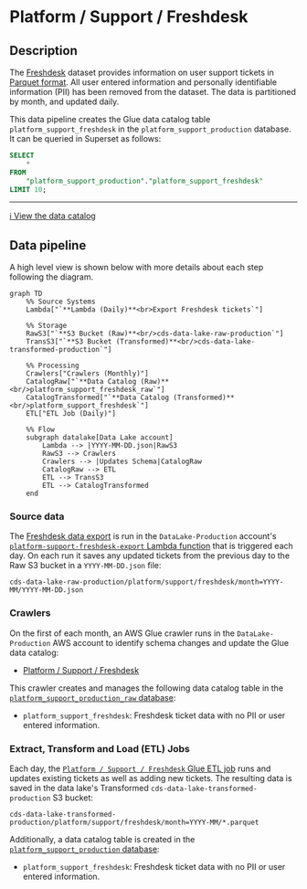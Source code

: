 # Platform / Support / Freshdesk
## Description
The [Freshdesk](https://www.freshworks.com/freshdesk/) dataset provides information on user support tickets in [Parquet format](https://parquet.apache.org/). All user entered information and personally identifiable information (PII) has been removed from the dataset. The data is partitioned by month, and updated daily.

This data pipeline creates the Glue data catalog table `platform_support_freshdesk` in the `platform_support_production` database.  It can be queried in Superset as follows:

```sql
SELECT 
    * 
FROM 
    "platform_support_production"."platform_support_freshdesk" 
LIMIT 10;
```

---

[:information_source:  View the data catalog](../../../catalog/platform/support/freshdesk.md)

## Data pipeline
A high level view is shown below with more details about each step following the diagram.

```mermaid
graph TD
    %% Source Systems
    Lambda["`**Lambda (Daily)**<br>Export Freshdesk tickets`"]
    
    %% Storage
    RawS3["`**S3 Bucket (Raw)**<br/>cds-data-lake-raw-production`"]
    TransS3["`**S3 Bucket (Transformed)**<br/>cds-data-lake-transformed-production`"]
    
    %% Processing
    Crawlers["Crawlers (Monthly)"]
    CatalogRaw["`**Data Catalog (Raw)**<br/>platform_support_freshdesk_raw`"]
    CatalogTransformed["`**Data Catalog (Transformed)**<br/>platform_support_freshdesk`"]
    ETL["ETL Job (Daily)"]

    %% Flow
    subgraph datalake[Data Lake account]
        Lambda --> |YYYY-MM-DD.json|RawS3
        RawS3 --> Crawlers
        Crawlers --> |Updates Schema|CatalogRaw
        CatalogRaw --> ETL
        ETL --> TransS3
        ETL --> CatalogTransformed
    end
```

### Source data
The [Freshdesk data export](https://github.com/cds-snc/data-lake/tree/6d3aea78d5d5a47d318ca66d37f0d4af6972fca4/export/platform/support/freshdesk) is run in the `DataLake-Production` account's [ `platform-support-freshdesk-export` Lambda function](https://github.com/cds-snc/data-lake/tree/6d3aea78d5d5a47d318ca66d37f0d4af6972fca4/terragrunt/aws/export/platform/support/freshdesk) that is triggered each day.  On each run it saves any updated tickets from the previous day to the Raw S3 bucket in a `YYYY-MM-DD.json` file:

```
cds-data-lake-raw-production/platform/support/freshdesk/month=YYYY-MM/YYYY-MM-DD.json
```

### Crawlers
On the first of each month, an AWS Glue crawler runs in the `DataLake-Production` AWS account to identify schema changes and update the Glue data catalog:

- [Platform / Support / Freshdesk](https://github.com/cds-snc/data-lake/blob/6d3aea78d5d5a47d318ca66d37f0d4af6972fca4/terragrunt/aws/glue/crawlers.tf#L49-L79)

This crawler creates and manages the following data catalog table in the [`platform_support_production_raw` database](https://github.com/cds-snc/data-lake/blob/6d3aea78d5d5a47d318ca66d37f0d4af6972fca4/terragrunt/aws/glue/databases.tf#L11-L14):

- `platform_support_freshdesk`: Freshdesk ticket data with no PII or user entered information.

### Extract, Transform and Load (ETL) Jobs

Each day, the [`Platform / Support / Freshdesk` Glue ETL job](https://github.com/cds-snc/data-lake/blob/6d3aea78d5d5a47d318ca66d37f0d4af6972fca4/terragrunt/aws/glue/etl.tf#L39-L108) runs and updates existing tickets as well as adding new tickets.  The resulting data is saved in the data lake's Transformed `cds-data-lake-transformed-production` S3 bucket:

```
cds-data-lake-transformed-production/platform/support/freshdesk/month=YYYY-MM/*.parquet
```

Additionally, a data catalog table is created in the [`platform_support_production` database](https://github.com/cds-snc/data-lake/blob/6d3aea78d5d5a47d318ca66d37f0d4af6972fca4/terragrunt/aws/glue/databases.tf#L6-L9):

- `platform_support_freshdesk`: Freshdesk ticket data with no PII or user entered information.
